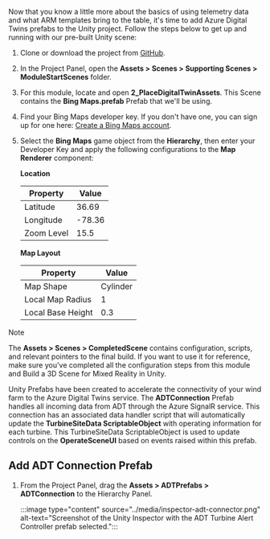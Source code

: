 Now that you know a little more about the basics of using telemetry data and what ARM templates bring to the table, it's time to add Azure Digital Twins prefabs to the Unity project. Follow the steps below to get up and running with our pre-built Unity scene:

1. Clone or download the project from [GitHub](https://github.com/MicrosoftDocs/mslearn-mixed-reality-and-azure-digital-twins-in-unity/).
2. In the Project Panel, open the **Assets > Scenes > Supporting Scenes > ModuleStartScenes** folder.
3. For this module, locate and open **2_PlaceDigitalTwinAssets**.  This Scene contains the **Bing Maps.prefab** Prefab that we'll be using.
4. Find your Bing Maps developer key. If you don't have one, you can sign up for one here: [Create a Bing Maps account](/bingmaps/getting-started/bing-maps-dev-center-help/creating-a-bing-maps-account).
5. Select the **Bing Maps** game object from the **Hierarchy**, then enter your Developer Key and apply the following configurations to the **Map Renderer** component:

    **Location**

    | Property | Value |
    |---|---|
    | Latitude | 36.69 |
    | Longitude | -78.36 |
    | Zoom Level | 15.5 |

    **Map Layout**

    | Property | Value |
    |---|---|
    | Map Shape | Cylinder |
    | Local Map Radius | 1 |
    | Local Base Height | 0.3 |

> [!NOTE]
> The **Assets > Scenes > CompletedScene** contains configuration, scripts, and relevant pointers to the final build.  If you want to use it for reference, make sure you've completed all the configuration steps from this module and Build a 3D Scene for Mixed Reality in Unity.

Unity Prefabs have been created to accelerate the connectivity of your wind farm to the Azure Digital Twins service.  The **ADTConnection** Prefab handles all incoming data from ADT through the Azure SignalR service.  This connection has an associated data handler script that will automatically update the **TurbineSiteData ScriptableObject** with operating information for each turbine.  This TurbineSiteData ScriptableObject is used to update controls on the **OperateSceneUI** based on events raised within this prefab.  

## Add ADT Connection Prefab

1. From the Project Panel, drag the **Assets > ADTPrefabs > ADTConnection** to the Hierarchy Panel.  

    :::image type="content" source="../media/inspector-adt-connector.png" alt-text="Screenshot of the Unity Inspector with the ADT Turbine Alert Controller prefab selected.":::